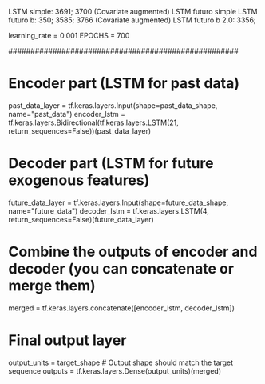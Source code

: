 LSTM simple: 3691; 3700  (Covariate augmented)
LSTM futuro simple
LSTM futuro b:  350; 3585; 3766 (Covariate augmented)
LSTM futuro b 2.0: 3356; 

learning_rate = 0.001
EPOCHS = 700

####################################################

# Encoder part (LSTM for past data)
past_data_layer = tf.keras.layers.Input(shape=past_data_shape, name="past_data")
encoder_lstm = tf.keras.layers.Bidirectional(tf.keras.layers.LSTM(21, return_sequences=False))(past_data_layer)

# Decoder part (LSTM for future exogenous features)
future_data_layer = tf.keras.layers.Input(shape=future_data_shape, name="future_data")
decoder_lstm = tf.keras.layers.LSTM(4, return_sequences=False)(future_data_layer)

# Combine the outputs of encoder and decoder (you can concatenate or merge them)
merged = tf.keras.layers.concatenate([encoder_lstm, decoder_lstm])

# Final output layer
output_units = target_shape # Output shape should match the target sequence
outputs = tf.keras.layers.Dense(output_units)(merged)

